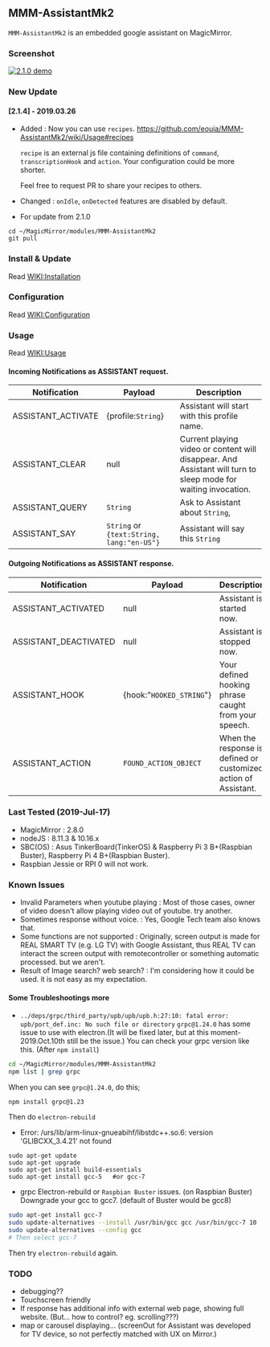 ## MMM-AssistantMk2
`MMM-AssistantMk2` is an embedded google assistant on MagicMirror.

### Screenshot
[![2.1.0 demo](https://img.youtube.com/vi/7yI_9NfhpwI/1.jpg)](https://youtu.be/7yI_9NfhpwI)

### New Update
#### [2.1.4] - 2019.03.26
- Added : Now you can use `recipes`. https://github.com/eouia/MMM-AssistantMk2/wiki/Usage#recipes
    
  `recipe` is an external js file containing definitions of `command`, `transcriptionHook` and `action`. Your configuration could be more shorter.
  
  Feel free to request PR to share your recipes to others.
- Changed : `onIdle`, `onDetected` features are disabled by default.

- For update from 2.1.0
```
cd ~/MagicMirror/modules/MMM-AssistantMk2
git pull
```

### Install & Update
Read [WIKI:Installation](https://github.com/eouia/MMM-AssistantMk2/wiki/Installation)

### Configuration
Read [WIKI:Configuration](https://github.com/eouia/MMM-AssistantMk2/wiki/Configuration)

### Usage
Read [WIKI:Usage](https://github.com/eouia/MMM-AssistantMk2/wiki/Usage)


#### Incoming Notifications as ASSISTANT request.
|Notification|Payload|Description|
|---|---|---|
|ASSISTANT_ACTIVATE|{profile:`String`}|Assistant will start with this profile name.
|ASSISTANT_CLEAR|null|Current playing video or content will disappear. And Assistant will turn to sleep mode for waiting invocation.
|ASSISTANT_QUERY| `String` | Ask to Assistant about `String`,
|ASSISTANT_SAY| `String` or `{text:String, lang:"en-US"}` | Assistant will say this `String`

#### Outgoing Notifications as ASSISTANT response.
|Notification|Payload|Description|
|---|---|---|
|ASSISTANT_ACTIVATED|null|Assistant is started now.
|ASSISTANT_DEACTIVATED|null|Assistant is stopped now.
|ASSISTANT_HOOK|{hook:"`HOOKED_STRING`"}|Your defined hooking phrase caught from your speech.
|ASSISTANT_ACTION|`FOUND_ACTION_OBJECT`|When the response is defined or customized action of Assistant.


### Last Tested (2019-Jul-17)
- MagicMirror : 2.8.0
- nodeJS : 8.11.3 & 10.16.x
- SBC(OS) : Asus TinkerBoard(TinkerOS) & Raspberry Pi 3 B+(Raspbian Buster), Raspberry Pi 4 B+(Raspbian Buster).
- Raspbian Jessie or RPI 0 will not work.


### Known Issues
- Invalid Parameters when youtube playing : Most of those cases, owner of video doesn't allow playing video out of youtube. try another.
- Sometimes response without voice. : Yes, Google Tech team also knows that.
- Some functions are not supported : Originally, screen output is made for REAL SMART TV (e.g. LG TV) with Google Assistant, thus REAL TV can interact the screen output with remotecontroller or something automatic processed. but we aren't.
- Result of Image search? web search? : I'm considering how it could be used. it is not easy as my expectation.

#### Some Troubleshootings more
- `../deps/grpc/third_party/upb/upb/upb.h:27:10: fatal error: upb/port_def.inc: No such file or directory`
`grpc@1.24.0` has some issue to use with electron.(It will be fixed later, but at this moment-2019.Oct.10th still be the issue.) You can check your grpc version like this. (After `npm install`)
```sh
cd ~/MagicMirror/modules/MMM-AssistantMk2
npm list | grep grpc
```
When you can see `grpc@1.24.0`, do this;
```
npm install grpc@1.23
```
Then do `electron-rebuild`

- Error: /urs/lib/arm-linux-gnueabihf/libstdc++.so.6: version 'GLIBCXX_3.4.21' not found
```
sudo apt-get update
sudo apt-get upgrade
sudo apt-get install build-essentials
sudo apt-get install gcc-5   #or gcc-7
```
- grpc Electron-rebuild or `Raspbian Buster` issues. (on Raspbian Buster)
Downgrade your gcc to gcc7. (default of Buster would be gcc8)
```sh
sudo apt-get install gcc-7
sudo update-alternatives --install /usr/bin/gcc gcc /usr/bin/gcc-7 10
sudo update-alternatives --config gcc
# Then select gcc-7 
```
Then try `electron-rebuild` again.

### TODO
- debugging??
- Touchscreen friendly
- If response has additional info with external web page, showing full website. (But... how to control? eg. scrolling???)
- map or carousel displaying... (screenOut for Assistant was developed for TV device, so not perfectly matched with UX on Mirror.)
